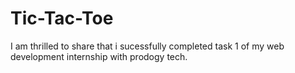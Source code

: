 # Tic-Tac-Toe
I am thrilled to share that i sucessfully completed task 1 of my web development internship with prodogy tech.

